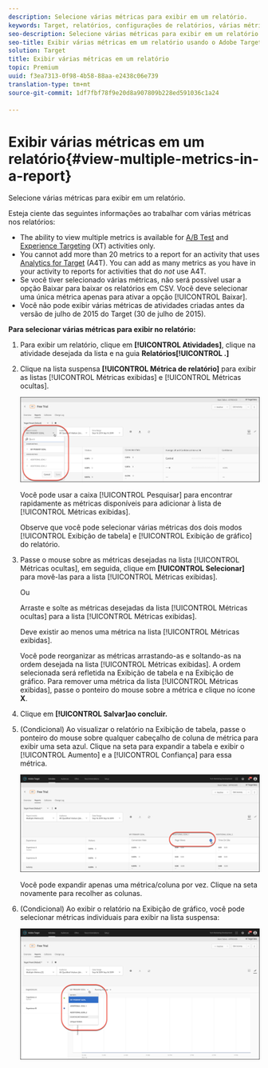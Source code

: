 ```yaml
---
description: Selecione várias métricas para exibir em um relatório.
keywords: Target, relatórios, configurações de relatórios, várias métricas, métricas
seo-description: Selecione várias métricas para exibir em um relatório usando o Adobe Target.
seo-title: Exibir várias métricas em um relatório usando o Adobe Target
solution: Target
title: Exibir várias métricas em um relatório
topic: Premium
uuid: f3ea7313-0f98-4b58-88aa-e2438c06e739
translation-type: tm+mt
source-git-commit: 1df7fbf78f9e20d8a907809b228ed591036c1a24

---
```



# Exibir várias métricas em um relatório{#view-multiple-metrics-in-a-report}

Selecione várias métricas para exibir em um relatório.

Esteja ciente das seguintes informações ao trabalhar com várias métricas nos relatórios:

* The ability to view multiple metrics is available for [A/B Test](/help/c-activities/t-test-ab/test-ab.md) and [Experience Targeting](/help/c-activities/t-experience-target/experience-target.md) (XT) activities only.
* You cannot add more than 20 metrics to a report for an activity that uses [Analytics for Target](/help/c-integrating-target-with-mac/a4t/a4t.md) (A4T). You can add as many metrics as you have in your activity to reports for activities that do *not* use A4T.
* Se você tiver selecionado várias métricas, não será possível usar a opção [](/help/c-reports/downloading-data-in-csv-file.md)Baixar para baixar os relatórios em CSV. Você deve selecionar uma única métrica apenas para ativar a opção [!UICONTROL Baixar].
* Você não pode exibir várias métricas de atividades criadas antes da versão de julho de 2015 do Target (30 de julho de 2015).

**Para selecionar várias métricas para exibir no relatório:**

1. Para exibir um relatório, clique em **[!UICONTROL Atividades]**, clique na atividade desejada da lista e na guia **Relatórios[!UICONTROL .]**
1. Clique na lista suspensa **[!UICONTROL Métrica de relatório]** para exibir as listas [!UICONTROL Métricas exibidas] e [!UICONTROL Métricas ocultas].

   ![](assets/multiple_metrics.png)

   Você pode usar a caixa [!UICONTROL Pesquisar] para encontrar rapidamente as métricas disponíveis para adicionar à lista de [!UICONTROL Métricas exibidas].

   Observe que você pode selecionar várias métricas dos dois modos [!UICONTROL Exibição de tabela] e [!UICONTROL Exibição de gráfico] do relatório.

1. Passe o mouse sobre as métricas desejadas na lista [!UICONTROL Métricas ocultas], em seguida, clique em **[!UICONTROL Selecionar]** para movê-las para a lista [!UICONTROL Métricas exibidas].

   Ou

   Arraste e solte as métricas desejadas da lista [!UICONTROL Métricas ocultas] para a lista [!UICONTROL Métricas exibidas].

   Deve existir ao menos uma métrica na lista [!UICONTROL Métricas exibidas].

   Você pode reorganizar as métricas arrastando-as e soltando-as na ordem desejada na lista [!UICONTROL Métricas exibidas]. A ordem selecionada será refletida na Exibição de tabela e na Exibição de gráfico. Para remover uma métrica da lista [!UICONTROL Métricas exibidas], passe o ponteiro do mouse sobre a métrica e clique no ícone **X**.

1. Clique em **[!UICONTROL Salvar]ao concluir.**
1. (Condicional) Ao visualizar o relatório na Exibição de tabela, passe o ponteiro do mouse sobre qualquer cabeçalho de coluna de métrica para exibir uma seta azul. Clique na seta para expandir a tabela e exibir o [!UICONTROL Aumento] e a [!UICONTROL Confiança] para essa métrica.

   ![](assets/multiple_metrics_table.png)

   Você pode expandir apenas uma métrica/coluna por vez. Clique na seta novamente para recolher as colunas.

1. (Condicional) Ao exibir o relatório na Exibição de gráfico, você pode selecionar métricas individuais para exibir na lista suspensa:

   ![](assets/multiple_metrics_graph.png)


